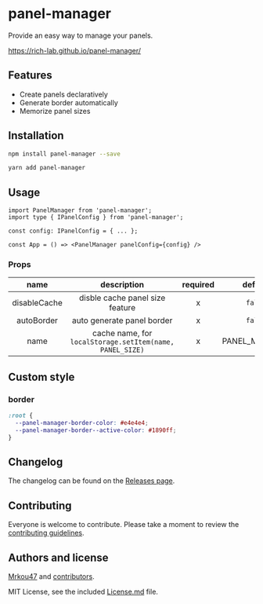 # panel-manager

Provide an easy way to manage your panels.

https://rich-lab.github.io/panel-manager/

## Features

- Create panels declaratively
- Generate border automatically
- Memorize panel sizes

## Installation

```bash
npm install panel-manager --save
```

```bash
yarn add panel-manager
```

## Usage

```tsx
import PanelManager from 'panel-manager';
import type { IPanelConfig } from 'panel-manager';

const config: IPanelConfig = { ... };

const App = () => <PanelManager panelConfig={config} />
```

### Props

|name|description|required|default|
|:---:|:---:|:---:|:---:|
|disableCache|disble cache panel size feature|x|`false`|
|autoBorder|auto generate panel border|x|`false`|
|name|cache name, for `localStorage.setItem(name, PANEL_SIZE)`|x|PANEL_MANAGER|

## Custom style

### border

```css
:root {
  --panel-manager-border-color: #e4e4e4;  
  --panel-manager-border--active-color: #1890ff;  
}
```

## Changelog

The changelog can be found on the [Releases page](https://github.com/rich-lab/panel-manager/releases).

## Contributing

Everyone is welcome to contribute. Please take a moment to review the [contributing guidelines](Contributing.md).

## Authors and license

[Mrkou47](https://github.com/mrkou47) and [contributors](https://github.com/rich-lab/panel-manager/graphs/contributors).

MIT License, see the included [License.md](License.md) file.
